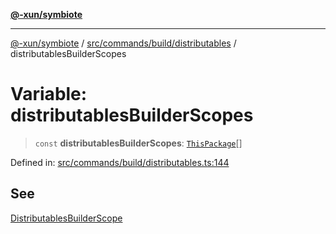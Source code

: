 [**@-xun/symbiote**](../../../../../README.md)

***

[@-xun/symbiote](../../../../../README.md) / [src/commands/build/distributables](../README.md) / distributablesBuilderScopes

# Variable: distributablesBuilderScopes

> `const` **distributablesBuilderScopes**: [`ThisPackage`](../../../../configure/enumerations/ThisPackageGlobalScope.md#thispackage)[]

Defined in: [src/commands/build/distributables.ts:144](https://github.com/Xunnamius/symbiote/blob/e3c8f9ab2680e6eaa30465c77954050484c7c41e/src/commands/build/distributables.ts#L144)

## See

[DistributablesBuilderScope](../../../../configure/enumerations/ThisPackageGlobalScope.md)

